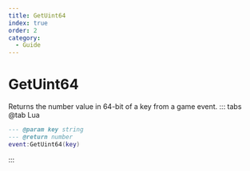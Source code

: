 ```yaml
---
title: GetUint64
index: true
order: 2
category:
  - Guide
---
```


# GetUint64
Returns the number value in 64-bit of a key from a game event.
::: tabs
@tab Lua
```lua
--- @param key string
--- @return number
event:GetUint64(key)
```

:::